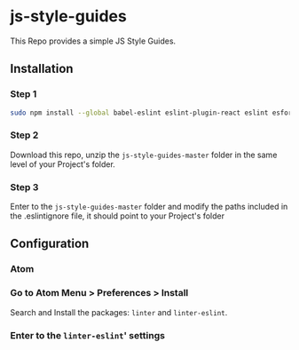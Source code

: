 # js-style-guides
This Repo provides a simple JS Style Guides.

## Installation

### Step 1
```bash
sudo npm install --global babel-eslint eslint-plugin-react eslint esformatter esformatter-add-trailing-commas esformatter-quote-props esformatter-semicolons esformatter-spaced-lined-comment
```

### Step 2
Download this repo, unzip the `js-style-guides-master` folder in the same level of your Project's folder.

### Step 3
Enter to the `js-style-guides-master` folder and modify the paths included in the .eslintignore file, it should point to your Project's folder

## Configuration

### Atom

### Go to Atom Menu > Preferences > Install
Search and Install the packages: `linter` and `linter-eslint`.

### Enter to the `linter-eslint`' settings
